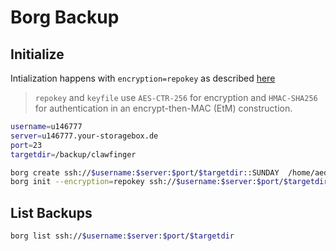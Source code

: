 # Borg Backup

## Initialize

Intialization happens with `encryption=repokey` as described [here](https://borgbackup.readthedocs.io/en/stable/usage/init.html)

> `repokey` and `keyfile` use `AES-CTR-256` for encryption and `HMAC-SHA256` for authentication in an encrypt-then-MAC (EtM) construction.

```bash
username=u146777
server=u146777.your-storagebox.de
port=23
targetdir=/backup/clawfinger

borg create ssh://$username:$server:$port/$targetdir::SUNDAY  /home/aedu --exclude-from /home/aedu/Computer/backup/home_exclude.txt  
borg init --encryption=repokey ssh://$username:$server:$port/$targetdir
```

## List Backups

```bash
borg list ssh://$username:$server:$port/$targetdir
```
